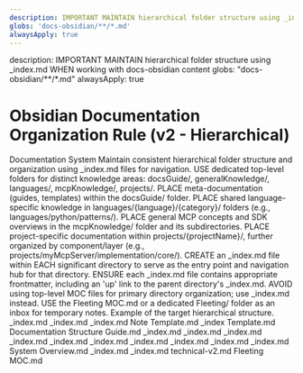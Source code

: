 ```yaml
---
description: IMPORTANT MAINTAIN hierarchical folder structure using _index.md WHEN working with docs-obsidian content
globs: 'docs-obsidian/**/*.md'
alwaysApply: true
---
```


 <aiDecision>
  description: IMPORTANT MAINTAIN hierarchical folder structure using _index.md WHEN working with docs-obsidian content
  globs: "docs-obsidian/**/*.md"
  alwaysApply: true
</aiDecision>

# Obsidian Documentation Organization Rule (v2 - Hierarchical)

<context>
  <role>Documentation System</role>
  <purpose>Maintain consistent hierarchical folder structure and organization using _index.md files for navigation.</purpose>
</context>

<requirements>
  <requirement>USE dedicated top-level folders for distinct knowledge areas: docsGuide/, generalKnowledge/, languages/, mcpKnowledge/, projects/.</requirement>
  <requirement>PLACE meta-documentation (guides, templates) within the docsGuide/ folder.</requirement>
  <requirement>PLACE shared language-specific knowledge in languages/{language}/{category}/ folders (e.g., languages/python/patterns/).</requirement>
  <requirement>PLACE general MCP concepts and SDK overviews in the mcpKnowledge/ folder and its subdirectories.</requirement>
  <requirement>PLACE project-specific documentation within projects/{projectName}/, further organized by component/layer (e.g., projects/myMcpServer/implementation/core/).</requirement>
  <requirement>CREATE an _index.md file within EACH significant directory to serve as the entry point and navigation hub for that directory.</requirement>
  <requirement>ENSURE each _index.md file contains appropriate frontmatter, including an 'up' link to the parent directory's _index.md.</requirement>
  <requirement>AVOID using top-level MOC files for primary directory organization; use _index.md instead.</requirement>
  <requirement>USE the Fleeting MOC.md or a dedicated Fleeting/ folder as an inbox for temporary notes.</requirement>
</requirements>

<structure>
  <description>Example of the target hierarchical structure.</description>
  <folder name="docs-obsidian">
    <file>_index.md</file> <!-- Root Index -->
    <folder name="docsGuide">
      <file>_index.md</file>
      <folder name="templates">
         <file>_index.md</file>
         <file>Note Template.md</file>
         <file>_index Template.md</file>
      </folder>
      <file>Documentation Structure Guide.md</file>
      <!-- other guides -->
    </folder>
    <folder name="generalKnowledge">
      <file>_index.md</file>
      <!-- other general notes -->
    </folder>
    <folder name="languages">
      <file>_index.md</file>
      <folder name="python">
        <file>_index.md</file>
        <folder name="core">
           <file>_index.md</file>
        </folder>
        <!-- other categories -->
      </folder>
      <folder name="typescript">
         <file>_index.md</file>
         <!-- categories -->
      </folder>
    </folder>
    <folder name="mcpKnowledge">
       <file>_index.md</file>
       <folder name="core">
          <file>_index.md</file>
          <!-- core concept notes -->
       </folder>
       <!-- other mcp categories -->
    </folder>
    <folder name="projects">
       <file>_index.md</file>
       <folder name="myMcpServer">
          <file>_index.md</file> <!-- Project Index -->
          <folder name="architecture">
             <file>_index.md</file>
             <file>System Overview.md</file>
          </folder>
          <folder name="implementation">
             <file>_index.md</file>
             <folder name="core">
                <file>_index.md</file>
                <file>technical-v2.md</file>
             </folder>
             <!-- other implementation layers -->
          </folder>
          <!-- other project sections like api -->
       </folder>
       <!-- other projects -->
    </folder>
    <file>Fleeting MOC.md</file> <!-- Optional Inbox -->
  </folder>
</structure>

<examples>
  <!-- Add examples here if applicable -->
</examples>
